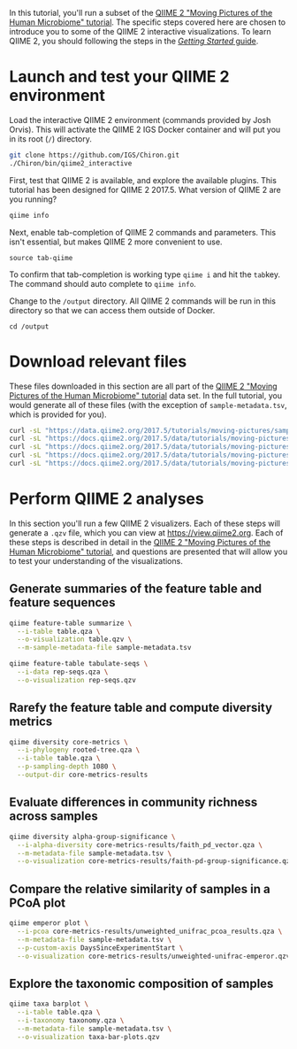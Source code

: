 In this tutorial, you'll run a subset of the [QIIME 2 "Moving Pictures of the Human Microbiome" tutorial](https://docs.qiime2.org/2017.5/tutorials/moving-pictures/). The specific steps covered here are chosen to introduce you to some of the QIIME 2 interactive visualizations. To learn QIIME 2, you should following the steps in the [_Getting Started_ guide](https://docs.qiime2.org/2017.5/getting-started/).

# Launch and test your QIIME 2 environment

Load the interactive QIIME 2 environment (commands provided by Josh Orvis). This will activate the QIIME 2 IGS Docker container and will put you in its root (`/`) directory.

```bash
git clone https://github.com/IGS/Chiron.git
./Chiron/bin/qiime2_interactive
```

First, test that QIIME 2 is available, and explore the available plugins. This tutorial has been designed for QIIME 2 2017.5. What version of QIIME 2 are you running?
```bash
qiime info
```

Next, enable tab-completion of QIIME 2 commands and parameters. This isn't essential, but makes QIIME 2 more convenient to use.
```
source tab-qiime
```

To confirm that tab-completion is working type ``qiime i`` and hit the ``tab``key. The command should auto complete to ``qiime info``.

Change to the `/output` directory. All QIIME 2 commands will be run in this directory so that we can access them outside of Docker.
```
cd /output
```

# Download relevant files

These files downloaded in this section are all part of the [QIIME 2 "Moving Pictures of the Human Microbiome" tutorial](https://docs.qiime2.org/2017.5/tutorials/moving-pictures/) data set. In the full tutorial, you would generate all of these files (with the exception of `sample-metadata.tsv`, which is provided for you).

```bash
curl -sL "https://data.qiime2.org/2017.5/tutorials/moving-pictures/sample_metadata.tsv" > "sample-metadata.tsv"
curl -sL "https://docs.qiime2.org/2017.5/data/tutorials/moving-pictures/table.qza" > table.qza
curl -sL "https://docs.qiime2.org/2017.5/data/tutorials/moving-pictures/rep-seqs.qza" > rep-seqs.qza
curl -sL "https://docs.qiime2.org/2017.5/data/tutorials/moving-pictures/rooted-tree.qza" > rooted-tree.qza
curl -sL "https://docs.qiime2.org/2017.5/data/tutorials/moving-pictures/taxonomy.qza" > taxonomy.qza
```

# Perform QIIME 2 analyses

In this section you'll run a few QIIME 2 visualizers. Each of these steps will generate a `.qzv` file, which you can view at https://view.qiime2.org. Each of these steps is described in detail in the [QIIME 2 "Moving Pictures of the Human Microbiome" tutorial](https://docs.qiime2.org/2017.5/tutorials/moving-pictures/), and questions are presented that will allow you to test your understanding of the visualizations.

## Generate summaries of the feature table and feature sequences
```bash
qiime feature-table summarize \
  --i-table table.qza \
  --o-visualization table.qzv \
  --m-sample-metadata-file sample-metadata.tsv

qiime feature-table tabulate-seqs \
  --i-data rep-seqs.qza \
  --o-visualization rep-seqs.qzv
```

## Rarefy the feature table and compute diversity metrics

```bash
qiime diversity core-metrics \
  --i-phylogeny rooted-tree.qza \
  --i-table table.qza \
  --p-sampling-depth 1080 \
  --output-dir core-metrics-results
```

## Evaluate differences in community richness across samples

```bash
qiime diversity alpha-group-significance \
  --i-alpha-diversity core-metrics-results/faith_pd_vector.qza \
  --m-metadata-file sample-metadata.tsv \
  --o-visualization core-metrics-results/faith-pd-group-significance.qzv
```

## Compare the relative similarity of samples in a PCoA plot

```bash
qiime emperor plot \
  --i-pcoa core-metrics-results/unweighted_unifrac_pcoa_results.qza \
  --m-metadata-file sample-metadata.tsv \
  --p-custom-axis DaysSinceExperimentStart \
  --o-visualization core-metrics-results/unweighted-unifrac-emperor.qzv
```

## Explore the taxonomic composition of samples

```bash
qiime taxa barplot \
  --i-table table.qza \
  --i-taxonomy taxonomy.qza \
  --m-metadata-file sample-metadata.tsv \
  --o-visualization taxa-bar-plots.qzv
```
